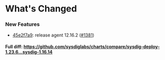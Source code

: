 # What's Changed

### New Features
- [45e2f7a9](https://github.com/sysdiglabs/charts/commit/45e2f7a96c565bfe0687acaacf350e81f94a23bb): release agent 12.16.2 ([#1381](https://github.com/sysdiglabs/charts/issues/1381))
#### Full diff: https://github.com/sysdiglabs/charts/compare/sysdig-deploy-1.23.6...sysdig-1.16.14

